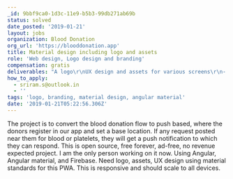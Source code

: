 ```yaml
---
_id: 9bbf9ca0-1d3c-11e9-b5b3-99db271ab69b
status: solved
date_posted: '2019-01-21'
layout: jobs
organization: Blood Donation
org_url: 'https://blooddonation.app'
title: Material design including logo and assets
role: 'Web design, Logo design and branding'
compensation: gratis
deliverables: "A logo\r\nUX design and assets for various screens\r\n- Onboarding flow\r\n- Home/Dashboard\r\n- User profile\r\n- List of requests\r\n- Individual request\r\n- About/Contact"
how_to_apply:
  - sriram.s@outlook.in
  - ''
tags: 'logo, branding, material design, angular material'
date: '2019-01-21T05:22:56.306Z'
---
```

The project is to convert the blood donation flow to push based, where the donors register in our app and set a base location. If any request posted near them for blood or platelets, they will get a push notification to which they can respond. 
This is open source, free forever, ad-free, no revenue expected project.
I am the only person working on it now. Using Angular, Angular material, and Firebase.
Need logo, assets, UX design using material standards for this PWA. This is responsive and should scale to all devices.
